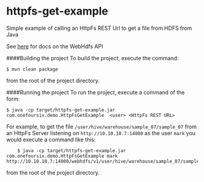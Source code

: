 httpfs-get-example
==================

Simple example of calling an HttpFs REST Url to get a file from HDFS from Java 

See [here](http://hadoop.apache.org/docs/r2.4.0/hadoop-project-dist/hadoop-hdfs/WebHDFS.html) for docs on the WebHdfs API


####Building the project
To build the project, execute the command:

	$ mvn clean package

from the root of the project directory. 

####Running the project
To run the project, execute a command of the form:

	$ java -cp target/httpfs-get-example.jar com.onefoursix.demo.HttpFsGetExample  <user> <HttpFs REST URL>
		
For example, to get the file `/user/hive/warehouse/sample_07/sample_07` from an HttpFs Server listening on `http://10.10.10.7:14000` as the user `mark` you would execute a command like this: 

        $ java -cp target/httpfs-get-example.jar com.onefoursix.demo.HttpFsGetExample mark http://10.10.10.7:14000/webhdfs/v1/user/hive/warehouse/sample_07/sample_07
			
from the root of the project directory. 
